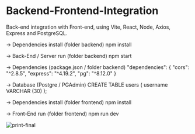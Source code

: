 # Backend-Frontend-Integration
Back-end integration with Front-end, using Vite, React, Node, Axios, Express and PostgreSQL.<br>

-> Dependencies install (folder backend)
npm install

-> Back-End / Server run (folder backend)
npm start

-> Dependencies (package.json / folder backend)
"dependencies": {
    "cors": "^2.8.5",
    "express": "^4.19.2",
    "pg": "^8.12.0"
  }

-> Database (Postgre / PGAdmin)
CREATE TABLE users (
    username VARCHAR (30)
);

-> Dependencies install (folder frontend)
npm install

-> Front-End run (folder frontend)
npm run dev

![print-final](https://github.com/user-attachments/assets/0972e455-5087-4dd1-814e-7c4cd6577249)

